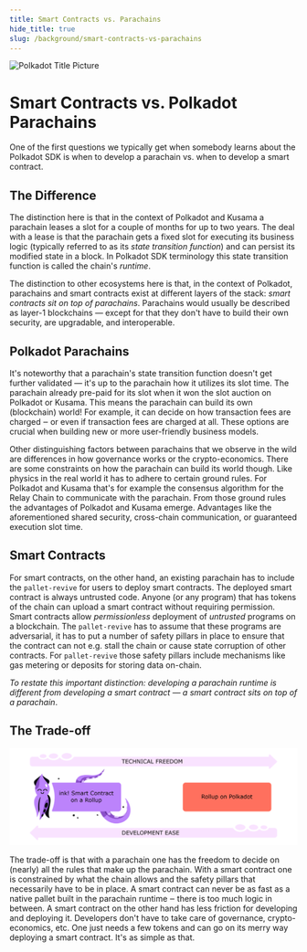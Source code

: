```yaml
---
title: Smart Contracts vs. Parachains
hide_title: true
slug: /background/smart-contracts-vs-parachains
---
```


<head>
    <meta name="description" content="Comparison of Polkadot Parachains and Smart Contracts." />
    <meta name="keywords" content="Polkadot, Parachain, Smart Contracts" />
    <meta property="og:title" content="Smart Contracts vs. Polkadot Parachains" />
    <meta property="og:description" content="Comparison of Polkadot Parachains and Smart Contracts." />
</head>

![Polkadot Title Picture](/img/title/polkadot.svg)

# Smart Contracts vs. Polkadot Parachains

One of the first questions we typically get when somebody learns about the Polkadot SDK is when to develop a
parachain vs. when to develop a smart contract.

## The Difference
The distinction here is that in the context of Polkadot and Kusama a parachain leases a slot for a couple of months for up to two years. The deal with a lease is that the parachain gets a fixed slot for executing its business logic (typically referred to as its _state transition function_) and can persist its modified state in a block. In Polkadot SDK terminology this state transition function is called the chain's _runtime_.

The distinction to other ecosystems here is that, in the context of Polkadot, parachains and smart contracts exist at different layers of the stack: _smart contracts sit on top of parachains_. Parachains would usually be described as layer-1 blockchains — except for that they don't have to build their own security, are upgradable, and interoperable.

## Polkadot Parachains
It's noteworthy that a parachain's state transition function doesn't get further validated — it's up to the parachain how it utilizes its slot time. The parachain already pre-paid for its slot when it won the slot auction on Polkadot or Kusama. This means the parachain can build its own (blockchain) world! For example, it can decide on how transaction fees are charged ‒ or even if transaction fees are charged at all. These options are crucial when building new or more user-friendly business models. 

Other distinguishing factors between parachains that we observe in the wild are differences in how governance works or the crypto-economics. There are some constraints on how the parachain can build its world though. Like physics in the real world it has to adhere to certain ground rules. For Polkadot and Kusama that's for example the consensus algorithm for the Relay Chain to communicate with the parachain. From those ground rules the advantages of Polkadot and Kusama emerge. Advantages like the aforementioned shared security, cross-chain communication, or guaranteed execution slot time.

## Smart Contracts
For smart contracts, on the other hand, an existing parachain has to include the `pallet-revive` for users to deploy smart contracts. The deployed smart contract is always untrusted code. Anyone (or any program) that has tokens of the chain can upload a smart contract without requiring permission. Smart contracts allow _permissionless_ deployment of _untrusted_ programs on a blockchain. The `pallet-revive` has to assume that these programs are adversarial, it has to put a number of safety pillars in place to ensure that the contract can not e.g. stall the chain or cause state corruption of other contracts. For `pallet-revive` those safety pillars include mechanisms like gas metering or deposits for storing data on-chain.

_To restate this important distinction: developing a parachain runtime is different from developing a smart contract — a smart contract sits on top of a parachain_.

## The Trade-off

![Smart Contract vs. Parachain](/img/smart-contract-vs-rollup.svg)

The trade-off is that with a parachain one has the freedom to decide on (nearly) all the rules that make up the parachain. With a smart contract one is constrained by what the chain allows and the safety pillars that necessarily have to be in place. A smart contract can never be as fast as a native pallet built in the parachain runtime ‒ there is too much logic in between.
A smart contract on the other hand has less friction for developing and deploying it. Developers don't have to take care of governance, crypto-economics, etc. One just needs a few tokens and can go on its merry way deploying a smart contract. It's as simple as that. 